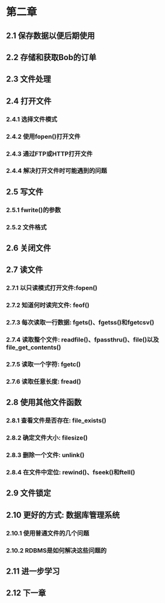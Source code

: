 # 第二章
## 2.1 保存数据以便后期使用
## 2.2 存储和获取Bob的订单
## 2.3 文件处理
## 2.4 打开文件
### 2.4.1 选择文件模式
### 2.4.2 使用fopen()打开文件
### 2.4.3 通过FTP或HTTP打开文件
### 2.4.4 解决打开文件时可能遇到的问题
## 2.5 写文件
### 2.5.1 fwrite()的参数
### 2.5.2 文件格式
## 2.6 关闭文件
## 2.7 读文件
### 2.7.1 以只读模式打开文件:fopen()
### 2.7.2 知道何时读完文件: feof()
### 2.7.3 每次读取一行数据: fgets()、fgetss()和fgetcsv()
### 2.7.4 读取整个文件: readfile()、fpassthru()、file()以及file_get_contents()
### 2.7.5 读取一个字符: fgetc()
### 2.7.6 读取任意长度: fread()
## 2.8 使用其他文件函数
### 2.8.1 查看文件是否存在: file_exists()
### 2.8.2 确定文件大小: filesize()
### 2.8.3 删除一个文件: unlink()
### 2.8.4 在文件中定位: rewind()、fseek()和ftell()
## 2.9 文件锁定
## 2.10 更好的方式: 数据库管理系统
### 2.10.1 使用普通文件的几个问题
### 2.10.2 RDBMS是如何解决这些问题的
## 2.11 进一步学习
## 2.12 下一章
